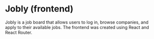 # Jobly (frontend)
Jobly is a job board that allows users to log in, browse companies, and  apply to their available jobs. The frontend was created using React and React Router. 


